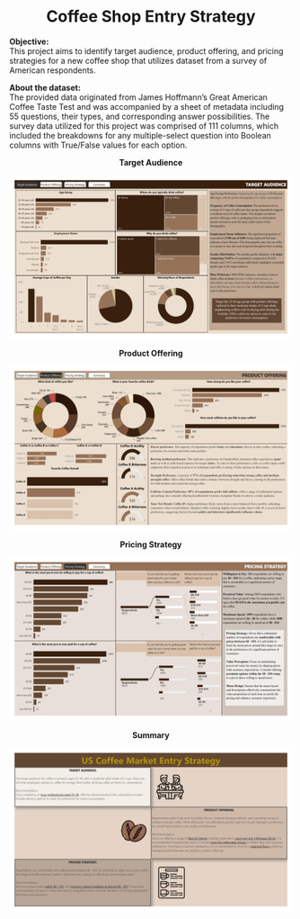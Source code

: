 <h1 style="text-align:center; font-weight:bold;">Coffee Shop Entry Strategy</h1>

**Objective:**  
This project aims to identify target audience, product offering, and pricing strategies for a new coffee shop that utilizes dataset from a survey of American respondents.

**About the dataset:**  
The provided data originated from James Hoffmann’s Great American Coffee Taste Test and was accompanied by a sheet of metadata including 55 questions, their types, and corresponding answer possibilities. The survey data utilized for this project was comprised of 111 columns, which included the breakdowns for any multiple-select question into Boolean columns with True/False values for each option.

<div style="text-align:center">
    <p style="font-weight:bold;">Target Audience</p>
    <img src="screenshots/0001.jpg" alt="Target Audience" title="Target Audience" />
</div>

<div style="text-align:center">
    <p style="font-weight:bold;">Product Offering</p>
    <img src="screenshots/0002.jpg" alt="Product Offering" title="Product Offering" />
</div>

<div style="text-align:center">
    <p style="font-weight:bold;">Pricing Strategy</p>
    <img src="screenshots/0003.jpg" alt="Pricing Strategy" title="Pricing Strategy" />
</div>

<div style="text-align:center">
    <p style="font-weight:bold;">Summary</p>
    <img src="screenshots/0004.jpg" alt="Summary" title="Summary" />
</div>


